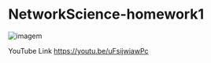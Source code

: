 # NetworkScience-homework1



![imagem](https://user-images.githubusercontent.com/30879430/187081205-7044d613-6653-473e-89e8-8c4316bdecaa.png)


YouTube Link https://youtu.be/uFsijwiawPc
